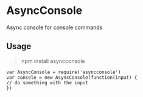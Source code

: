 # AsyncConsole
Async console for console commands

## Usage
> npm install asyncconsole


```
var AsyncConsole = require('asyncconsole')
var console = new AsyncConsole(function(input) {
// do something with the input
})

```
